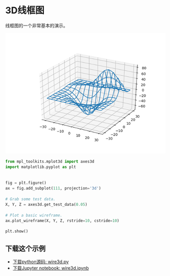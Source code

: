 # 3D线框图

线框图的一个非常基本的演示。

![3D线框图示例](/static/images/gallery/sphx_glr_wire3d_001.png)

```python
from mpl_toolkits.mplot3d import axes3d
import matplotlib.pyplot as plt


fig = plt.figure()
ax = fig.add_subplot(111, projection='3d')

# Grab some test data.
X, Y, Z = axes3d.get_test_data(0.05)

# Plot a basic wireframe.
ax.plot_wireframe(X, Y, Z, rstride=10, cstride=10)

plt.show()
```

## 下载这个示例
            
- [下载python源码: wire3d.py](https://matplotlib.org/_downloads/wire3d.py)
- [下载Jupyter notebook: wire3d.ipynb](https://matplotlib.org/_downloads/wire3d.ipynb)